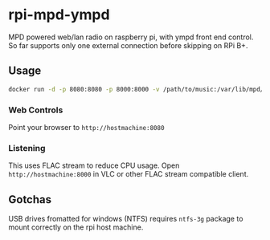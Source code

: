 # rpi-mpd-ympd
MPD powered web/lan radio on raspberry pi, with ympd front end control.
So far supports only one external connection before skipping on RPi B+.

## Usage
```bash
docker run -d -p 8080:8080 -p 8000:8000 -v /path/to/music:/var/lib/mpd/music --name mpd a0js/rpi-mpd-ympd
```
### Web Controls
Point your browser to `http://hostmachine:8080`

### Listening
This uses FLAC stream to reduce CPU usage. Open `http://hostmachine:8000` in VLC or other FLAC stream compatible client.

## Gotchas
USB drives fromatted for windows (NTFS) requires `ntfs-3g` package to mount correctly on the rpi host machine.
